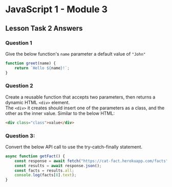 # JavaScript 1 - Module 3

## Lesson Task 2 Answers

### Question 1

Give the below function's `name` parameter a default value of `"John"`

```js
function greet(name) {
    return `Hello ${name}!`;
}
```

### Question 2

Create a reusable function that accepts two parameters, then returns a dynamic HTML `<div>` element.  
The `<div>` it creates should insert one of the parameters as a class, and the other as the inner value. Similar to the below HTML:

```html
<div class="class">value</div>
```

### Question 3:

Convert the below API call to use the try-catch-finally statement.

```js
async function getFact() {
    const response = await fetch("https://cat-fact.herokuapp.com/facts");
    const results = await response.json();
    const facts = results.all;
    console.log(facts[8].text);
}
```
